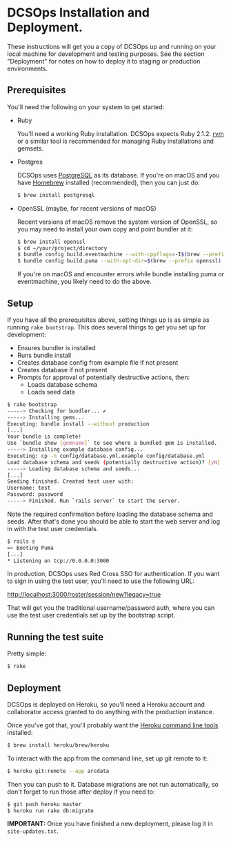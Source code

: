 # DCSOps Installation and Deployment.

These instructions will get you a copy of DCSOps up and running on your local machine for development and testing purposes.  See the section "Deployment" for notes on how to deploy it to staging or production environments.

## Prerequisites

You'll need the following on your system to get started:

- Ruby

  You'll need a working Ruby installation.  DCSOps expects Ruby 2.1.2. [rvm](https://rvm.io) or a similar tool is recommended for managing Ruby installations and gemsets.

- Postgres

  DCSOps uses [PostgreSQL](https://www.postgresql.org/download/) as its database. If you're on macOS and you have [Homebrew](https://brew.sh) installed (recommended), then you can just do:

  ```bash
  $ brew install postgresql
  ```

- OpenSSL (maybe, for recent versions of macOS)

  Recent versions of macOS remove the system version of OpenSSL, so you may need to install your own copy and point bundler at it:

  ```bash
  $ brew install openssl
  $ cd ~/your/project/directory
  $ bundle config build.eventmachine --with-cppflags=-I$(brew --prefix openssl)/include
  $ bundle config build.puma --with-opt-dir=$(brew --prefix openssl)
  ```

  If you're on macOS and encounter errors while bundle installing puma or eventmachine, you likely need to do the above.

## Setup

If you have all the prerequisites above, setting things up is as simple as running `rake bootstrap`. This does several things to get you set up for development:

  - Ensures bundler is installed
  - Runs bundle install
  - Creates database config from example file if not present
  - Creates database if not present
  - Prompts for approval of potentially destructive actions, then:
    - Loads database schema
    - Loads seed data

```bash
$ rake bootstrap
-----> Checking for bundler... ✔
-----> Installing gems...
Executing: bundle install --without production
[...]
Your bundle is complete!
Use `bundle show [gemname]` to see where a bundled gem is installed.
-----> Installing example database config...
Executing: cp -n config/database.yml.example config/database.yml
Load database schema and seeds (potentially destructive action)? [yN]  y 
-----> Loading database schema and seeds...
[...]
Seeding finished. Created test user with:
Username: test
Password: password
-----> Finished. Run `rails server` to start the server.
```

Note the required confirmation before loading the database schema and seeds. After that's done you should be able to start the web server and log in with the test user credentials.

```bash
$ rails s
=> Booting Puma
[...]
* Listening on tcp://0.0.0.0:3000
```

In production, DCSOps uses Red Cross SSO for authentication. If you want to sign in using the test user, you'll need to use the following URL:

[http://localhost:3000/roster/session/new?legacy=true](http://localhost:3000/roster/session/new?legacy=true)

That will get you the traditional username/password auth, where you can use the test user credentials set up by the bootstrap script.

## Running the test suite

Pretty simple:

```bash
$ rake
```

## Deployment

DCSOps is deployed on Heroku, so you'll need a Heroku account and collaborator access granted to do anything with the production instance.

Once you've got that, you'll probably want the [Heroku command line tools](https://devcenter.heroku.com/articles/heroku-cli#download-and-install) installed:

```bash
$ brew install heroku/brew/heroku
```

To interact with the app from the command line, set up git remote to it:

```bash
$ heroku git:remote --app arcdata
```

Then you can push to it. Database migrations are not run automatically, so don't forget to run those after deploy if you need to:

```bash
$ git push heroku master
$ heroku run rake db:migrate
```

**IMPORTANT:** Once you have finished a new deployment, please log it in `site-updates.txt`.
